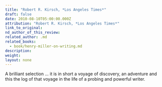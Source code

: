 ```yaml
---
title: "Robert R. Kirsch, *Los Angeles Times*"
draft: false
date: 2010-08-10T05:00:00.000Z
attribution: "Robert R. Kirsch, *Los Angeles Times*"
link_to_original:
nd_author_of_this_review:
related_author: .md
related_books:
  - book/henry-miller-on-writing.md
description:
weight:
layout: none
---
```

A brilliant selection ... it is in short a voyage of discovery, an adventure and this the log of that voyage in the life of a probing and powerful writer.


